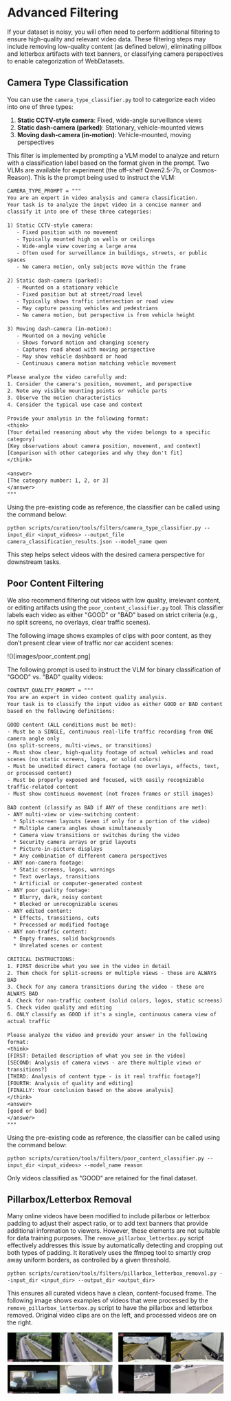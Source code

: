 # Advanced Filtering

If your dataset is noisy, you will often need to perform additional filtering to ensure high-quality and relevant video data. These filtering steps may include removing low-quality content (as defined below), eliminating pillbox and letterbox artifacts with text banners, or classifying camera perspectives to enable categorization of WebDatasets.

## Camera Type Classification

You can use the `camera_type_classifier.py` tool to categorize each video into one of three types:

1. **Static CCTV-style camera**: Fixed, wide-angle surveillance views
1. **Static dash-camera (parked)**: Stationary, vehicle-mounted views
1. **Moving dash-camera (in-motion)**: Vehicle-mounted, moving perspectives

This filter is implemented by prompting a VLM model to analyze and return with a classification label based on the format given in the prompt. Two VLMs are available for experiment (the off-shelf Qwen2.5-7b, or Cosmos-Reason). This is the prompt being used to instruct the VLM:

```
CAMERA_TYPE_PROMPT = """
You are an expert in video analysis and camera classification.
Your task is to analyze the input video in a concise manner and
classify it into one of these three categories:

1) Static CCTV-style camera:
   - Fixed position with no movement
   - Typically mounted high on walls or ceilings
   - Wide-angle view covering a large area
   - Often used for surveillance in buildings, streets, or public spaces
   - No camera motion, only subjects move within the frame

2) Static dash-camera (parked):
   - Mounted on a stationary vehicle
   - Fixed position but at street/road level
   - Typically shows traffic intersection or road view
   - May capture passing vehicles and pedestrians
   - No camera motion, but perspective is from vehicle height

3) Moving dash-camera (in-motion):
   - Mounted on a moving vehicle
   - Shows forward motion and changing scenery
   - Captures road ahead with moving perspective
   - May show vehicle dashboard or hood
   - Continuous camera motion matching vehicle movement

Please analyze the video carefully and:
1. Consider the camera's position, movement, and perspective
2. Note any visible mounting points or vehicle parts
3. Observe the motion characteristics
4. Consider the typical use case and context

Provide your analysis in the following format:
<think>
[Your detailed reasoning about why the video belongs to a specific category]
[Key observations about camera position, movement, and context]
[Comparison with other categories and why they don't fit]
</think>

<answer>
[The category number: 1, 2, or 3]
</answer>
"""
```

Using the pre-existing code as reference, the classifier can be called using the command below:

```shell
python scripts/curation/tools/filters/camera_type_classifier.py --input_dir <input_videos> --output_file camera_classification_results.json --model_name qwen
```

This step helps select videos with the desired camera perspective for downstream tasks.

## Poor Content Filtering

We also recommend filtering out videos with low quality, irrelevant content, or editing artifacts using the `poor_content_classifier.py` tool. This classifier labels each video as either "GOOD" or "BAD" based on strict criteria (e.g., no split screens, no overlays, clear traffic scenes).

The following image shows examples of clips with poor content, as they don’t present clear view of traffic nor car accident scenes:

!()[images/poor_content.png]

The following prompt is used to instruct the VLM for binary classification of "GOOD" vs. "BAD" quality videos:

```
CONTENT_QUALITY_PROMPT = """
You are an expert in video content quality analysis.
Your task is to classify the input video as either GOOD or BAD content
based on the following definitions:

GOOD content (ALL conditions must be met):
- Must be a SINGLE, continuous real-life traffic recording from ONE camera angle only
(no split-screens, multi-views, or transitions)
- Must show clear, high-quality footage of actual vehicles and road scenes (no static screens, logos, or solid colors)
- Must be unedited direct camera footage (no overlays, effects, text, or processed content)
- Must be properly exposed and focused, with easily recognizable traffic-related content
- Must show continuous movement (not frozen frames or still images)

BAD content (classify as BAD if ANY of these conditions are met):
- ANY multi-view or view-switching content:
  * Split-screen layouts (even if only for a portion of the video)
  * Multiple camera angles shown simultaneously
  * Camera view transitions or switches during the video
  * Security camera arrays or grid layouts
  * Picture-in-picture displays
  * Any combination of different camera perspectives
- ANY non-camera footage:
  * Static screens, logos, warnings
  * Text overlays, transitions
  * Artificial or computer-generated content
- ANY poor quality footage:
  * Blurry, dark, noisy content
  * Blocked or unrecognizable scenes
- ANY edited content:
  * Effects, transitions, cuts
  * Processed or modified footage
- ANY non-traffic content:
  * Empty frames, solid backgrounds
  * Unrelated scenes or content

CRITICAL INSTRUCTIONS:
1. FIRST describe what you see in the video in detail
2. Then check for split-screens or multiple views - these are ALWAYS BAD
3. Check for any camera transitions during the video - these are ALWAYS BAD
4. Check for non-traffic content (solid colors, logos, static screens)
5. Check video quality and editing
6. ONLY classify as GOOD if it's a single, continuous camera view of actual traffic

Please analyze the video and provide your answer in the following format:
<think>
[FIRST: Detailed description of what you see in the video]
[SECOND: Analysis of camera views - are there multiple views or transitions?]
[THIRD: Analysis of content type - is it real traffic footage?]
[FOURTH: Analysis of quality and editing]
[FINALLY: Your conclusion based on the above analysis]
</think>
<answer>
[good or bad]
</answer>
"""
```

Using the pre-existing code as reference, the classifier can be called using the command below:

```shell
python scripts/curation/tools/filters/poor_content_classifier.py --input_dir <input_videos> --model_name reason
```

Only videos classified as "GOOD" are retained for the final dataset.

## Pillarbox/Letterbox Removal

Many online videos have been modified to include pillarbox or letterbox padding to adjust their aspect ratio, or to add text banners that provide additional information to viewers. However, these elements are not suitable for data training purposes. The `remove_pillarbox_letterbox.py` script effectively addresses this issue by automatically detecting and cropping out both types of padding. It iteratively uses the ffmpeg tool to smartly crop away uniform borders, as controlled by a given threshold.

```shell
python scripts/curation/tools/filters/pillarbox_letterbox_removal.py --input_dir <input_dir> --output_dir <output_dir>
```

This ensures all curated videos have a clean, content-focused frame. The following image shows examples of videos that were processed by the `remove_pillarbox_letterbox.py` script to have the pillarbox and letterbox removed. Original video clips are on the left, and processed videos are on the right.

![](images/pillarbox_letterbox.png)
